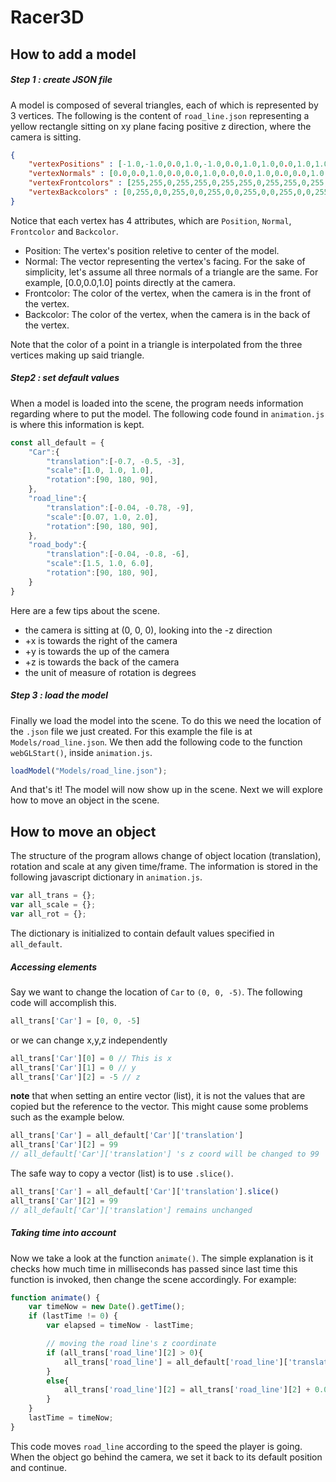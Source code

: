 # Racer3D
## How to add a model
##### Step 1 : create JSON file
A model is composed of several triangles, each of which is represented by 3 vertices. The following is the content of `road_line.json` representing a yellow rectangle sitting on xy plane facing positive z direction, where the camera is sitting. 
```JSON
{
	"vertexPositions" : [-1.0,-1.0,0.0,1.0,-1.0,0.0,1.0,1.0,0.0,1.0,1.0,0.0,-1.0,1.0,0.0,-1.0,-1.0,0.0],
	"vertexNormals" : [0.0,0.0,1.0,0.0,0.0,1.0,0.0,0.0,1.0,0.0,0.0,1.0,0.0,0.0,1.0,0.0,0.0,1.0],
	"vertexFrontcolors" : [255,255,0,255,255,0,255,255,0,255,255,0,255,255,0,255,255,0],
	"vertexBackcolors" : [0,255,0,0,255,0,0,255,0,0,255,0,0,255,0,0,255,0]
}
```
Notice that each vertex has 4 attributes, which are `Position`, `Normal`, `Frontcolor` and `Backcolor`.
- Position: The vertex's position reletive to center of the model.
- Normal: The vector representing the vertex's facing. For the sake of simplicity, let's assume all three normals of a triangle are the same. For example, [0.0,0.0,1.0] points directly at the camera.
- Frontcolor: The color of the vertex, when the camera is in the front of the vertex. 
- Backcolor: The color of the vertex, when the camera is in the back of the vertex.

Note that the color of a point in a triangle is interpolated from the three vertices making up said triangle.
##### Step2 : set default values
When a model is loaded into the scene, the program needs information regarding where to put the model. The following code found in `animation.js` is where this information is kept. 
```javascript
const all_default = {
	"Car":{
		"translation":[-0.7, -0.5, -3],
		"scale":[1.0, 1.0, 1.0],
		"rotation":[90, 180, 90],
	},
	"road_line":{
		"translation":[-0.04, -0.78, -9],
		"scale":[0.07, 1.0, 2.0],
		"rotation":[90, 180, 90],
	},
	"road_body":{
		"translation":[-0.04, -0.8, -6],
		"scale":[1.5, 1.0, 6.0],
		"rotation":[90, 180, 90],
	}
}
```
Here are a few tips about the scene.
- the camera is sitting at (0, 0, 0), looking into the -z direction
- +x is towards the right of the camera
- +y is towards the up of the camera
- +z is towards the back of the camera
- the unit of measure of rotation is degrees
##### Step 3 : load the model
Finally we load the model into the scene. To do this we need the location of the `.json` file we just created. For this example the file is at `Models/road_line.json`. We then add the following code to the function `webGLStart()`, inside `animation.js`.
```javascript
loadModel("Models/road_line.json");
```
And that's it! The model will now show up in the scene. Next we will explore how to move an object in the scene.
## How to move an object
The structure of the program allows change of object location (translation), rotation and scale at any given time/frame. The information is stored in the following javascript dictionary in `animation.js`.
```javascript
var all_trans = {};
var all_scale = {};
var all_rot = {};
```
The dictionary is initialized to contain default values specified in `all_default`.
##### Accessing elements
Say we want to change the location of `Car` to `(0, 0, -5)`. The following code will accomplish this.
```javascript
all_trans['Car'] = [0, 0, -5]
```
or we can change x,y,z independently
```javascript
all_trans['Car'][0] = 0 // This is x
all_trans['Car'][1] = 0 // y
all_trans['Car'][2] = -5 // z
```
**note** that when setting an entire vector (list), it is not the values that are copied but the reference to the vector. This might cause some problems such as the example below.
```javascript
all_trans['Car'] = all_default['Car']['translation']
all_trans['Car'][2] = 99
// all_default['Car']['translation'] 's z coord will be changed to 99
```
The safe way to copy a vector (list) is to use `.slice()`.
```javascript
all_trans['Car'] = all_default['Car']['translation'].slice()
all_trans['Car'][2] = 99
// all_default['Car']['translation'] remains unchanged
```
##### Taking time into account
Now we take a look at the function `animate()`. The simple explanation is it checks how much time in milliseconds has passed since last time this function is invoked, then change the scene accordingly. For example:
```javascript
function animate() {
    var timeNow = new Date().getTime();
    if (lastTime != 0) {
        var elapsed = timeNow - lastTime;

        // moving the road line's z coordinate        
        if (all_trans['road_line'][2] > 0){
        	all_trans['road_line'] = all_default['road_line']['translation'].slice();
        }
        else{
        	all_trans['road_line'][2] = all_trans['road_line'][2] + 0.0001*elapsed*speed
        }
    }
    lastTime = timeNow;
}
```
This code moves `road_line` according to the speed the player is going. When the object go behind the camera, we set it back to its default position and continue. 
